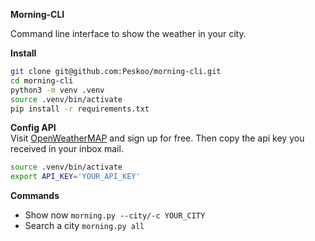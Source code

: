 **Morning-CLI**

Command line interface to show the weather in your city.

**Install**
```bash
git clone git@github.com:Peskoo/morning-cli.git
cd morning-cli
python3 -m venv .venv
source .venv/bin/activate
pip install -r requirements.txt
```

**Config API**   
Visit [OpenWeatherMAP](https://openweathermap.org/price) and sign up for free.
Then copy the api key you received in your inbox mail.

```bash
source .venv/bin/activate
export API_KEY='YOUR_API_KEY'
```

**Commands**
- Show now
  `morning.py --city/-c YOUR_CITY`
- Search a city
  `morning.py all`
